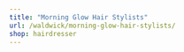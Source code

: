 ```yaml
---
title: "Morning Glow Hair Stylists"
url: /waldwick/morning-glow-hair-stylists/
shop: hairdresser
---
```

